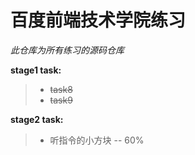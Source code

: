 # 百度前端技术学院练习
  *此仓库为所有练习的源码仓库*


  **stage1 task:**
  >*   ~~task8~~
  >*   ~~task9~~

  **stage2 task:**
  >*   听指令的小方块 -- 60%

